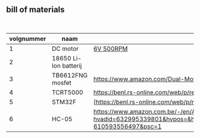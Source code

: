 ## bill of materials
<br />

|volgnummer|naam|omschrijving|nieuw/recup|kostprijs/stuk|aantal|subtotaal|
|----------|----|------------|-----------|---------|------|---------|
|         1| DC motor                       |  [6V 500RPM ](https://www.amazon.com/Greartisan-500RPM-Torque-Reduction-Gearbox/dp/B07FVRL4SW/ref=sr_1_3_sspa?keywords=dc%2Bmotor%2B6v&sr=8-3-spons&sp_csd=d2lkZ2V0TmFtZT1zcF9hdGY&th=1)          |           |  11.99euro          |  2    |    23.98euro     |
|         2|    18650 Li-Ion batterij       |                      |           |                    |  2    |                  |
|         3|    TB6612FNG mosfet            |  https://www.amazon.com/Dual-Motor-Driver-Module-TB6612FNG/dp/B08J3S6G2N/ref=sr_1_3?keywords=TB6612FNG&sr=8-3                    |           |                    |  1    |                  |
|         4|   TCRT5000                     |   https://benl.rs-online.com/web/p/reflective-optical-sensors/7085017                   |           |                    |       |                  |
|         5|     STM32F                           |     [https://benl.rs-online.com/web/p/microcontrollers/6230825](https://benl.rs-online.com/web/p/microcontrollers/6868580)    |           |                    |       |                  |
|         6|          HC-05     |  https://www.amazon.com.be/-/en/AZDelivery-Transceiver-Bluetooth-Compatible-Raspberry/dp/B0722MD4FY/ref=asc_df_B0722MD4FY/?hvadid=632995339801&hvpos=&hvnetw=g&hvrand=6863031223830663658&hvpone=&hvptwo=&hvqmt=&hvdev=c&hvdvcmdl=&hvlocint=&hvlocphy=1001199&hvtargid=pla-610593556497&psc=1   |           |                    |       |                  |
